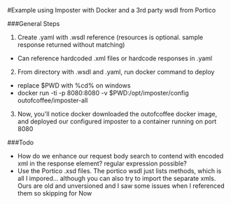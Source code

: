 #Example using Imposter with Docker and a 3rd party wsdl from Portico

###General Steps
1. Create .yaml with .wsdl reference (resources is optional. sample response returned without matching)
  - Can reference hardcoded .xml files or hardcode responses in .yaml

2. From directory with .wsdl and .yaml, run docker command to deploy
  - replace $PWD with %cd% on windows
  - docker run -ti -p 8080:8080 -v $PWD:/opt/imposter/config outofcoffee/imposter-all

3. Now, you'll notice docker downloaded the outofcoffee docker image, and deployed our configured imposter to a container running on port 8080

###Todo
- How do we enhance our request body search to contend with encoded xml in the response element? regular expression possible?
- Use the Portico .xsd files. The portico wsdl just lists methods, which is all I impored... although you can also try to import the separate xmls. Ours are old and unversioned and I saw some issues when I referenced them so skipping for Now

